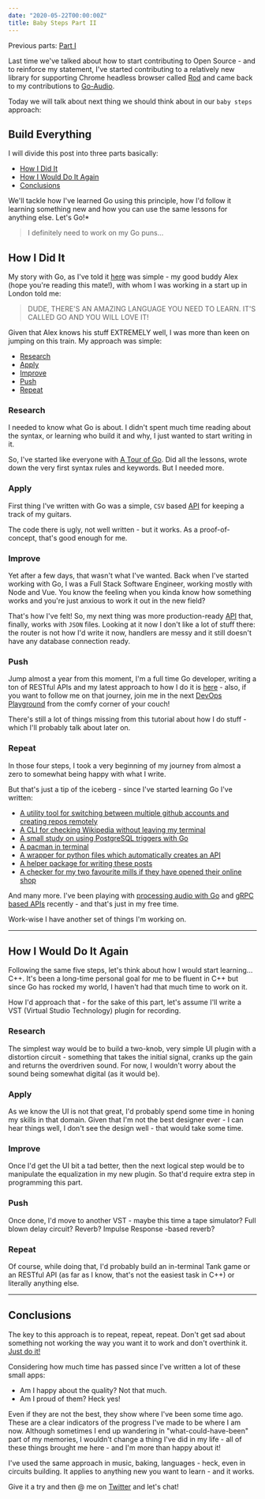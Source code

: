 ```yaml
---
date: "2020-05-22T00:00:00Z"
title: Baby Steps Part II
---
```


Previous parts: [Part I](https://akondas.com/blog/Baby-Steps-Part-I)

Last time we've talked about how to start contributing to Open Source - and to reinforce my statement, I've started contributing to a relatively new library for supporting Chrome headless browser called [Rod](https://github.com/ysmood/rod) and came back to my contributions to [Go-Audio](https://github.com/go-audio).

Today we will talk about next thing we should think about in our `baby steps` approach:

## Build Everything

I will divide this post into three parts basically:

* [How I Did It](#did)
* [How I Would Do It Again](#would)
* [Conclusions](#conclusions)

We'll tackle how I've learned Go using this principle, how I'd follow it learning something new and how you can use the same lessons for anything else. Let's Go!*

> I definitely need to work on my Go puns...

<a name="did"/>

## How I Did It

My story with Go, as I've told it [here](https://www.youtube.com/watch?v=O7tyWi24mMY) was simple - my good buddy Alex (hope you're reading this mate!), with whom I was working in a start up in London told me:

> DUDE, THERE'S AN AMAZING LANGUAGE YOU NEED TO LEARN. IT'S CALLED GO AND YOU WILL LOVE IT!

Given that Alex knows his stuff EXTREMELY well, I was more than keen on jumping on this train. My approach was simple:

* [Research](#research)
* [Apply](#apply)
* [Improve](#improve)
* [Push](#push)
* [Repeat](#repeat)

<a name="research"/>

### Research

I needed to know what Go is about. I didn't spent much time reading about the syntax, or learning who build it and why, I just wanted to start writing in it.

So, I've started like everyone with [A Tour of Go](https://tour.golang.org). Did all the lessons, wrote down the very first syntax rules and keywords. But I needed more.

<a name="apply"/>

### Apply

First thing I've written with Go was a simple, `CSV` based [API](https://github.com/youshy/go-guitar-api) for keeping a track of my guitars.

The code there is ugly, not well written - but it works. As a proof-of-concept, that's good enough for me.

<a name="improve"/>

### Improve

Yet after a few days, that wasn't what I've wanted. Back when I've started working with Go, I was a Full Stack Software Engineer, working mostly with Node and Vue. You know the feeling when you kinda know how something works and you're just anxious to work it out in the new field? 

That's how I've felt! So, my next thing was more production-ready [API](https://github.com/youshy/go-json-api) that, finally, works with `JSON` files. Looking at it now I don't like a lot of stuff there: the router is not how I'd write it now, handlers are messy and it still doesn't have any database connection ready.

<a name="push"/>

### Push

Jump almost a year from this moment, I'm a full time Go developer, writing a ton of RESTful APIs and my latest approach to how I do it is [here](https://github.com/youshy/Hands-On-Ready-To-Deploy-Golang-CRUD-API) - also, if you want to follow me on that journey, join me in the next [DevOps Playground](https://www.meetup.com/DevOpsPlayground/events/270672982/) from the comfy corner of your couch!

There's still a lot of things missing from this tutorial about how I do stuff - which I'll probably talk about later on.

<a name="repeat"/>

### Repeat

In those four steps, I took a very beginning of my journey from almost a zero to somewhat being happy with what I write.

But that's just a tip of the iceberg - since I've started learning Go I've written:

* [A utility tool for switching between multiple github accounts and creating repos remotely](https://github.com/youshy/gitutil)
* [A CLI for checking Wikipedia without leaving my terminal](https://github.com/youshy/wiki)
* [A small study on using PostgreSQL triggers with Go](https://github.com/youshy/go-psql-triggers)
* [A pacman in terminal](https://github.com/youshy/pac-go-man)
* [A wrapper for python files which automatically creates an API](https://github.com/youshy/goapify)
* [A helper package for writing these posts](https://github.com/youshy/nju)
* [A checker for my two favourite mills if they have opened their online shop](https://github.com/youshy/bready-steady-go)

And many more. I've been playing with [processing audio with Go](https://github.com/youshy/biip-beep-boop) and [gRPC based APIs](https://github.com/youshy/mongo-over-grpc) recently - and that's just in my free time.

Work-wise I have another set of things I'm working on.

---

<a name="would"/>

## How I Would Do It Again

Following the same five steps, let's think about how I would start learning... C++. It's been a long-time personal goal for me to be fluent in C++ but since Go has rocked my world, I haven't had that much time to work on it. 

How I'd approach that - for the sake of this part, let's assume I'll write a VST (Virtual Studio Technology) plugin for recording.

### Research

The simplest way would be to build a two-knob, very simple UI plugin with a distortion circuit - something that takes the initial signal, cranks up the gain and returns the overdriven sound. For now, I wouldn't worry about the sound being somewhat digital (as it would be).

### Apply

As we know the UI is not that great, I'd probably spend some time in honing my skills in that domain. Given that I'm not the best designer ever - I can hear things well, I don't see the design well - that would take some time.

### Improve

Once I'd get the UI bit a tad better, then the next logical step would be to manipulate the equalization in my new plugin. So that'd require extra step in programming this part.

### Push

Once done, I'd move to another VST - maybe this time a tape simulator? Full blown delay circuit? Reverb? Impulse Response -based reverb?

### Repeat

Of course, while doing that, I'd probably build an in-terminal Tank game or an RESTful API (as far as I know, that's not the easiest task in C++) or literally anything else.

---

<a name="conclusions"/>

## Conclusions

The key to this approach is to repeat, repeat, repeat. Don't get sad about something not working the way you want it to work and don't overthink it. [Just do it!](https://www.youtube.com/watch?v=ZXsQAXx_ao0)

Considering how much time has passed since I've written a lot of these small apps:

* Am I happy about the quality? Not that much.
* Am I proud of them? Heck yes!

Even if they are not the best, they show where I've been some time ago. These are a clear indicators of the progress I've made to be where I am now.
Although sometimes I end up wandering in "what-could-have-been" part of my memories, I wouldn't change a thing I've did in my life - all of these things brought me here - and I'm more than happy about it!

I've used the same approach in music, baking, languages - heck, even in circuits building. It applies to anything new you want to learn - and it works.

Give it a try and then @ me on [Twitter](https://twitter.com/arturkondas) and let's chat!
